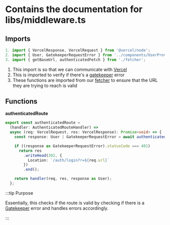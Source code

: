 # Contains the documentation for libs/middleware.ts

## Imports
```ts
1. import { VercelResponse, VercelRequest } from '@vercel/node';
2. import { User, GatekeeperRequestError } from '../components/UserProvider';
3. import { getBaseUrl, authenticatedFetch } from './fetcher';
```
1. This import is so that we can communicate with [Vercel](https://vercel.com/docs)
2. This is imported to verify if there's a [gatekeeper](https://github.com/tamu-datathon-org/gatekeeper) error
3. These functions are imported from our [fetcher](fetcher) to ensure that the URL they are trying to reach is valid

## Functions

**authenticatedRoute**

```ts
export const authenticatedRoute =
  (handler: AuthenticatedRouteHandler) =>
  async (req: VercelRequest, res: VercelResponse): Promise<void> => {
    const response: User | GatekeeperRequestError = await authenticatedFetch(`${getBaseUrl(req)}/auth/user`, req);

    if ((response as GatekeeperRequestError).statusCode === 401)
      return res
        .writeHead(302, {
          Location: `/auth/login?r=${req.url}`
        })
        .end();

    return handler(req, res, response as User);
  };
```

:::tip Purpose

Essentially, this checks if the route is valid by checking if there is a [Gatekeeper](https://github.com/tamu-datathon-org/gatekeeper) error and handles errors accordingly.

:::